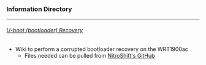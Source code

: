 ### Information Directory ###
---
###### [U-boot (bootloader) Recovery](u-Boot%20Recovery.pdf) ######
- Wiki to perform a corrupted bootloader recovery on the WRT1900ac
  - Files needed can be pulled from [NitroShift's GitHub](https://github.com/nitroshift/wrt1900ac)
 
